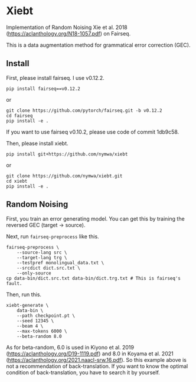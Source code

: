 # Xiebt

Implementation of Random Noising Xie et al. 2018 (https://aclanthology.org/N18-1057.pdf) on Fairseq.

This is a data augmentation method for grammatical error correction (GEC).

## Install

First, please install fairseq.
I use v0.12.2.

```
pip install fairseq==v0.12.2
```

or

```
git clone https://github.com/pytorch/fairseq.git -b v0.12.2
cd fairseq
pip install -e .
```

If you want to use fairseq v0.10.2, please use code of commit 1db9c58.

Then, please install xiebt.

```
pip install git+https://github.com/nymwa/xiebt
```

or

```
git clone https://github.com/nymwa/xiebt.git
cd xiebt
pip install -e .
```

## Random Noising

First, you train an error generating model.
You can get this by training the reversed GEC (target -> source).

Next, run `fairseq-preprocess` like this.

```
fairseq-preprocess \
	--source-lang src \
	--target-lang trg \
	--testpref monolingual_data.txt \
	--srcdict dict.src.txt \
	--only-source
cp data-bin/dict.src.txt data-bin/dict.trg.txt # This is fairseq's fault.
```

Then, run this.

```
xiebt-generate \
	data-bin \
	--path checkpoint.pt \
	--seed 12345 \
	--beam 4 \
	--max-tokens 6000 \
	--beta-random 8.0
```

As for beta-random, 6.0 is used in Kiyono et al. 2019 (https://aclanthology.org/D19-1119.pdf) and 8.0 in Koyama et al. 2021 (https://aclanthology.org/2021.naacl-srw.16.pdf).
So this example above is not a recommendation of back-translation. If you want to know the optimal condition of back-translation, you have to search it by yourself.


